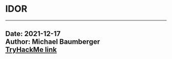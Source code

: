 # IDOR

---
Date: 2021-12-17  
Author: Michael Baumberger  
[TryHackMe link](https://tryhackme.com/room/idor)
---